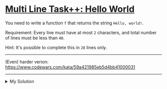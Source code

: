 # [Multi Line Task++: Hello World](https://www.codewars.com/kata/5935558a32fb828aad001213)

You need to write a function `f` that returns the string `Hello, world!`.

Requirement: Every line must have at most `2` characters, and total number of lines must be less than `40`.

Hint: It's possible to complete this in `28` lines only.

---

(Even) harder verion: https://www.codewars.com/kata/59a421985eb5d4bb41000031

---

<details><summary>My Solution</summary>

```
f=
''
[
'\
t\
r\
i\
m'
][
'\
b\
i\
n\
d'
]`
H\
e\
l\
l\
o\
,\
 \
w\
o\
r\
l\
d\
!`
```

</details>
